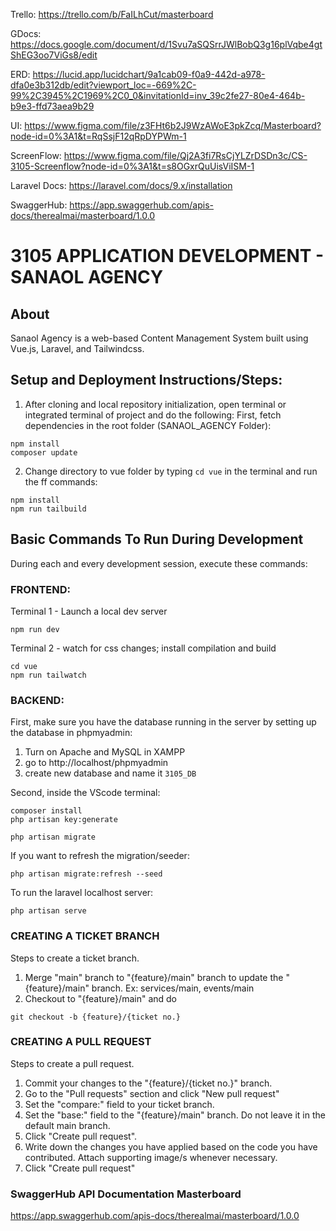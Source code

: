 Trello: https://trello.com/b/FaILhCut/masterboard

GDocs: https://docs.google.com/document/d/1Svu7aSQSrrJWlBobQ3g16plVqbe4gtShEG3oo7ViGs8/edit

ERD: https://lucid.app/lucidchart/9a1cab09-f0a9-442d-a978-dfa0e3b312db/edit?viewport_loc=-669%2C-99%2C3945%2C1969%2C0_0&invitationId=inv_39c2fe27-80e4-464b-b9e3-ffd73aea9b29

UI: https://www.figma.com/file/z3FHt6b2J9WzAWoE3pkZcq/Masterboard?node-id=0%3A1&t=RqSsjF12qRpDYPWm-1

ScreenFlow: https://www.figma.com/file/Qj2A3fi7RsCjYLZrDSDn3c/CS-3105-Screenflow?node-id=0%3A1&t=s8OGxrQuUisViISM-1

Laravel Docs: https://laravel.com/docs/9.x/installation

SwaggerHub: https://app.swaggerhub.com/apis-docs/therealmai/masterboard/1.0.0

# 3105 APPLICATION DEVELOPMENT - SANAOL AGENCY 

## About

Sanaol Agency is a web-based Content Management System built using Vue.js, Laravel, and Tailwindcss.

## Setup and Deployment Instructions/Steps:

1. After cloning and local repository initialization, open terminal or integrated terminal of project and do the following:
First, fetch dependencies in the root folder (SANAOL_AGENCY Folder):

```
npm install
composer update
```

2. Change directory to vue folder by typing `cd vue` in the terminal and run the ff commands: 

```
npm install
npm run tailbuild
```

## Basic Commands To Run During Development 

During each and every development session, execute these commands:

### FRONTEND:


Terminal 1 - Launch a local dev server

```
npm run dev
```

Terminal 2 - watch for css changes; install compilation and build

```
cd vue
npm run tailwatch
```

### BACKEND:

First, make sure you have the database running in the server by setting up the database in phpmyadmin:

1. Turn on Apache and MySQL in XAMPP
2. go to http://localhost/phpmyadmin
3. create new database and name it `3105_DB`

Second, inside the VScode terminal:

```
composer install
php artisan key:generate
```

```
php artisan migrate
```

If you want to refresh the migration/seeder:

```
php artisan migrate:refresh --seed
```

To run the laravel localhost server:

```
php artisan serve
```

### CREATING A TICKET BRANCH

Steps to create a ticket branch.
1. Merge "main" branch to "{feature}/main" branch to update the "{feature}/main" branch. 
    Ex: services/main, events/main
2. Checkout to "{feature}/main" and do
```
git checkout -b {feature}/{ticket no.}
```

### CREATING A PULL REQUEST

Steps to create a pull request.
1. Commit your changes to the "{feature}/{ticket no.}" branch.
2. Go to the "Pull requests" section and click "New pull request"
3. Set the "compare:" field to your ticket branch.
4. Set the "base:" field to the "{feature}/main" branch. Do not leave it in the default main branch.
5. Click "Create pull request". 
6. Write down the changes you have applied based on the code you have contributed. Attach supporting image/s whenever necessary.
7. Click "Create pull request"

### SwaggerHub API Documentation Masterboard
https://app.swaggerhub.com/apis-docs/therealmai/masterboard/1.0.0